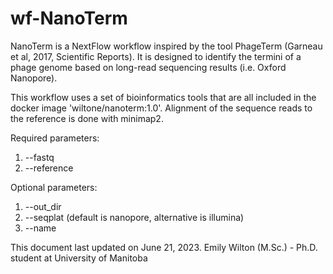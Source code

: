 # wf-NanoTerm

NanoTerm is a NextFlow workflow inspired by the tool PhageTerm (Garneau et al, 2017, Scientific Reports).
It is designed to identify the termini of a phage genome based on long-read sequencing results (i.e. Oxford Nanopore).

This workflow uses a set of bioinformatics tools that are all included in the docker image 'wiltone/nanoterm:1.0'.  Alignment of the sequence reads to the reference is done with minimap2.  

Required parameters:
1. --fastq <folder containing processed sequence reads as fastq files>
2. --reference <fasta file of the reference genome>

Optional parameters:
1. --out_dir <diretory to save output files>
2. --seqplat <sequencing platform> (default is nanopore, alternative is illumina)
3. --name <name of the phage to be used in the final report>

This document last updated on June 21, 2023.
Emily Wilton (M.Sc.) - Ph.D. student at University of Manitoba
